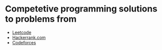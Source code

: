 # Competetive programming solutions to problems from
<ul>
  <li><a href="leetcode.com/trivioSa">Leetcode</a></li>
  <li><a href="#">Hackerrank.com</a></li>
  <li><a href="#">Codeforces</a></li>
</ul>

